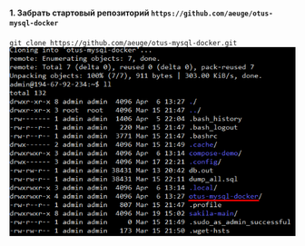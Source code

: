#### 1. Забрать стартовый репозиторий `https://github.com/aeuge/otus-mysql-docker`  
`git clone https://github.com/aeuge/otus-mysql-docker.git`  
![](https://github.com/nikerov-kirill/OtusDB_2021/blob/master/%D0%92%D0%BD%D1%83%D1%82%D1%80%D0%B5%D0%BD%D0%BD%D1%8F%D1%8F%20%D0%B0%D1%80%D1%85%D0%B8%D1%82%D0%B5%D0%BA%D1%82%D1%83%D1%80%D0%B0%20MySQL/Screenshot_4.png)  
